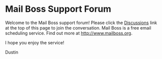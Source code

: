 # Mail Boss Support Forum

Welcome to the Mail Boss support forum! Please click the [Discussions](https://github.com/drcallaway/Mail-Boss-Support/discussions) link at the top of this page to join the conversation. Mail Boss is a free email scheduling service. Find out more at http://www.mailboss.org.

I hope you enjoy the service!

Dustin
